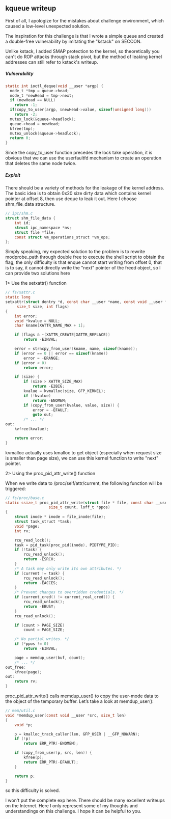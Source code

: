 ## kqueue writeup

First of all, I apologize for the mistakes about challenge environment, which caused a low-level unexpected solution.

The inspiration for this challenge is that I wrote a simple queue and created a double-free vulnerability by imitating the "kstack"  on SECCON.

Unlike kstack, I added SMAP protection to the kernel, so theoretically you can't do ROP attacks through stack pivot, but the method of leaking kernel addresses can still refer to kstack's writeup.

##### Vulnerability

```c
static int ioctl_deque(void __user *argp) {
  node_t *tmp = queue->head;
  node_t *newHead = tmp->next;
  if (newHead == NULL)
    return -1;
  if(copy_to_user(argp, &newHead->value, sizeof(unsigned long)))
    return -2;
  mutex_lock(&queue->headlock);
  queue->head = newHead;
  kfree(tmp);
  mutex_unlock(&queue->headlock);
  return 0;
}
```

Since the copy_to_user function precedes the lock take operation, it is obvious that we can use the userfaultfd mechanism to create an operation that deletes the same node twice.

##### Exploit

There should be a variety of methods for the leakage of the kernel address. The basic idea is to obtain 0x20 size dirty data which contains kernel pointer at offset 8, then use deque to leak it out. Here I choose shm_file_data structure.

```c
// ipc/shm.c
struct shm_file_data {
	int id;
	struct ipc_namespace *ns;
	struct file *file;
	const struct vm_operations_struct *vm_ops;
};
```

Simply speaking, my expected solution to the problem is to rewrite modprobe_path through double free to execute the shell script to obtain the flag, the only difficulty is that enque cannot start writing from offset 0, that is to say, it cannot directly write the "next" pointer of the freed object, so I can provide two solutions here

1> Use the setxattr() function

```c
// fs/xattr.c
static long
setxattr(struct dentry *d, const char __user *name, const void __user *value,
	 size_t size, int flags)
{
	int error;
	void *kvalue = NULL;
	char kname[XATTR_NAME_MAX + 1];

	if (flags & ~(XATTR_CREATE|XATTR_REPLACE))
		return -EINVAL;

	error = strncpy_from_user(kname, name, sizeof(kname));
	if (error == 0 || error == sizeof(kname))
		error = -ERANGE;
	if (error < 0)
		return error;

	if (size) {
		if (size > XATTR_SIZE_MAX)
			return -E2BIG;
		kvalue = kvmalloc(size, GFP_KERNEL);
		if (!kvalue)
			return -ENOMEM;
		if (copy_from_user(kvalue, value, size)) {
			error = -EFAULT;
			goto out;
		/* ... */
out:
	kvfree(kvalue);

	return error;
}
```

kvmalloc actually uses kmalloc to get object (especially when request size is smaller than page size), we can use this kernel function to write "next" pointer.

2> Using the proc_pid_attr_write() function

When we write data to /proc/self/attr/current, the following function will be triggered:

```c
// fs/proc/base.c
static ssize_t proc_pid_attr_write(struct file * file, const char __user * buf,
				   size_t count, loff_t *ppos)
{
	struct inode * inode = file_inode(file);
	struct task_struct *task;
	void *page;
	int rv;

	rcu_read_lock();
	task = pid_task(proc_pid(inode), PIDTYPE_PID);
	if (!task) {
		rcu_read_unlock();
		return -ESRCH;
	}
	/* A task may only write its own attributes. */
	if (current != task) {
		rcu_read_unlock();
		return -EACCES;
	}
	/* Prevent changes to overridden credentials. */
	if (current_cred() != current_real_cred()) {
		rcu_read_unlock();
		return -EBUSY;
	}
	rcu_read_unlock();

	if (count > PAGE_SIZE)
		count = PAGE_SIZE;

	/* No partial writes. */
	if (*ppos != 0)
		return -EINVAL;

	page = memdup_user(buf, count);
	/* ... */
out_free:
	kfree(page);
out:
	return rv;
}
```

proc_pid_attr_write() calls memdup_user() to copy the user-mode data to the object of the temporary buffer. Let’s take a look at memdup_user():

```c
// mem/util.c
void *memdup_user(const void __user *src, size_t len)
{
	void *p;

	p = kmalloc_track_caller(len, GFP_USER | __GFP_NOWARN);
	if (!p)
		return ERR_PTR(-ENOMEM);

	if (copy_from_user(p, src, len)) {
		kfree(p);
		return ERR_PTR(-EFAULT);
	}

	return p;
}
```

so this difficulty is solved.

I won't put the complete exp here. There should be many excellent writeups on the Internet. Here I only represent some of my thoughts and understandings on this challenge. I hope it can be helpful to you.
